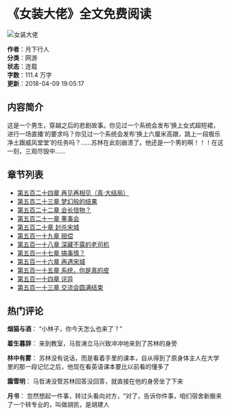 # 《女装大佬》全文免费阅读

![女装大佬](https://www.wpxs.cc/bookimg/53/53934.jpg)

**作者**：月下行人  
**分类**：网游  
**状态**：连载  
**字数**：111.4 万字  
**更新**：2018-04-09 19:05:17  

## 内容简介

这是一个男生，穿越之后的悲剧故事。你见过一个系统会发布‘换上女式超短裙，进行一场直播’的要求吗？你见过一个系统会发布‘换上六厘米高跟，跳上一段极乐净土跟威风堂堂’的任务吗？……苏林在此刻崩溃了。他还是一个男的啊！！！在这一刻，三观尽毁中……

## 章节列表

- [第五百二十四章 再见再相见（真·大结局）](https://www.wpxs.cc/book/57456/531.html)
- [第五百二十三章 梦幻般的结果](https://www.wpxs.cc/book/57456/530.html)
- [第五百二十二章 会长信物？](https://www.wpxs.cc/book/57456/529.html)
- [第五百二十一章 董事会](https://www.wpxs.cc/book/57456/528.html)
- [第五百二十章 封杀宋城](https://www.wpxs.cc/book/57456/527.html)
- [第五百一十九章 赔偿](https://www.wpxs.cc/book/57456/526.html)
- [第五百一十八章 深藏不露的老司机](https://www.wpxs.cc/book/57456/525.html)
- [第五百一十七章 搞事情？](https://www.wpxs.cc/book/57456/524.html)
- [第五百一十六章 再遇宋城](https://www.wpxs.cc/book/57456/523.html)
- [第五百一十五章 系统，你是真的皮](https://www.wpxs.cc/book/57456/522.html)
- [第五百一十四章 诧异](https://www.wpxs.cc/book/57456/521.html)
- [第五百一十三章 交流会圆满结束](https://www.wpxs.cc/book/57456/520.html)

## 热门评论

**烟猫与酒**：
“小林子，你今天怎么也来了？”

**着生暮辞**：
来到教室，马哲涛立马兴致冲冲地来到了苏林的身旁

**林中有雾**：
苏林没有说话，而是看着手里的课本，自从得到了原身体主人在大学里的那一段记忆之后，他现在看英语课本要比以前看的懂多了

**霜雪明**：
马哲涛没管苏林回答没回答，就直接在他的身旁坐了下来

**月书**：
忽然想起一件事，转过头看向对方，“对了，告诉你件事，咱们宿舍新搬来了一个转专业的，叫做胡凯，是胡建人